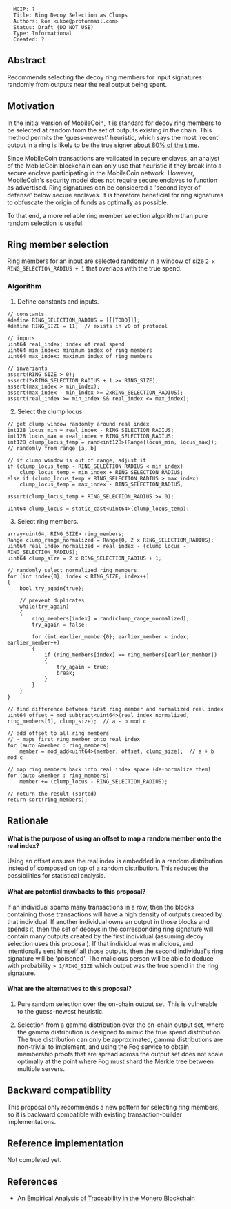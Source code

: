 ```
  MCIP: ?
  Title: Ring Decoy Selection as Clumps
  Authors: koe <ukoe@protonmail.com>
  Status: Draft (DO NOT USE)
  Type: Informational
  Created: ?
```

## Abstract

Recommends selecting the decoy ring members for input signatures randomly from outputs near the real output being spent.



## Motivation

In the initial version of MobileCoin, it is standard for decoy ring members to be selected at random from the set of outputs existing in the chain. This method permits the 'guess-newest' heuristic, which says the most 'recent' output in a ring is likely to be the true signer [about 80\% of the time](http://arxiv.org/abs/1704.04299).

Since MobileCoin transactions are validated in secure enclaves, an analyst of the MobileCoin blockchain can only use that heuristic if they break into a secure enclave participating in the MobileCoin network. However, MobileCoin's security model does not require secure enclaves to function as advertised. Ring signatures can be considered a 'second layer of defense' below secure enclaves. It is therefore beneficial for ring signatures to obfuscate the origin of funds as optimally as possible.

To that end, a more reliable ring member selection algorithm than pure random selection is useful.



## Ring member selection

Ring members for an input are selected randomly in a window of size `2 x RING_SELECTION_RADIUS + 1` that overlaps with the true spend.


### Algorithm

1. Define constants and inputs.

```
// constants
#define RING_SELECTION_RADIUS = [[[TODO]]];
#define RING_SIZE = 11;  // exists in v0 of protocol

// inputs
uint64 real_index: index of real spend
uint64 min_index: minimum index of ring members
uint64 max_index: maximum index of ring members

// invariants
assert(RING_SIZE > 0);
assert(2xRING_SELECTION_RADIUS + 1 >= RING_SIZE);
assert(max_index > min_index);
assert(max_index - min_index >= 2xRING_SELECTION_RADIUS);
assert(real_index >= min_index && real_index <= max_index);
```

2. Select the clump locus.

```
// get clump window randomly around real index
int128 locus_min = real_index - RING_SELECTION_RADIUS;
int128 locus_max = real_index + RING_SELECTION_RADIUS;
int128 clump_locus_temp = rand<int128>(Range{locus_min, locus_max});  // randomly from range [a, b]

// if clump window is out of range, adjust it
if (clump_locus_temp - RING_SELECTION_RADIUS < min_index)
	clump_locus_temp = min_index + RING_SELECTION_RADIUS;
else if (clump_locus_temp + RING_SELECTION_RADIUS > max_index)
	clump_locus_temp = max_index - RING_SELECTION_RADIUS;

assert(clump_locus_temp + RING_SELECTION_RADIUS >= 0);

uint64 clump_locus = static_cast<uint64>(clump_locus_temp);
```

3. Select ring members.

```
array<uint64, RING_SIZE> ring_members;
Range clump_range_normalized = Range{0, 2 x RING_SELECTION_RADIUS};
uint64 real_index_normalized = real_index - (clump_locus - RING_SELECTION_RADIUS);
uint64 clump_size = 2 x RING_SELECTION_RADIUS + 1;

// randomly select normalized ring members
for (int index{0}; index < RING_SIZE; index++)
{
	bool try_again{true};

	// prevent duplicates
	while(try_again)
	{
		ring_members[index] = rand(clump_range_normalized);
		try_again = false;

		for (int earlier_member{0}; earlier_member < index; earlier_member++)
		{
			if (ring_members[index] == ring_members[earlier_member])
			{
				try_again = true;
				break;
			}
		}
	}
}

// find difference between first ring member and normalized real index
uint64 offset = mod_subtract<uint64>(real_index_normalized, ring_members[0], clump_size);  // a - b mod c

// add offset to all ring members
// - maps first ring member onto real index
for (auto &member : ring_members)
	member = mod_add<uint64>(member, offset, clump_size);  // a + b mod c

// map ring members back into real index space (de-normalize them)
for (auto &member : ring_members)
	member += (clump_locus - RING_SELECTION_RADIUS);

// return the result (sorted)
return sort(ring_members);
```



## Rationale

#### What is the purpose of using an offset to map a random member onto the real index?

Using an offset ensures the real index is embedded in a random distribution instead of composed on top of a random distribution. This reduces the possibilities for statistical analysis.

#### What are potential drawbacks to this proposal?

If an individual spams many transactions in a row, then the blocks containing those transactions will have a high density of outputs created by that individual. If another individual owns an output in those blocks and spends it, then the set of decoys in the corresponding ring signature will contain many outputs created by the first individual (assuming decoy selection uses this proposal). If that individual was malicious, and intentionally sent himself all those outputs, then the second individual's ring signature will be 'poisoned'. The malicious person will be able to deduce with probability `> 1/RING_SIZE` which output was the true spend in the ring signature.

#### What are the alternatives to this proposal?

1. Pure random selection over the on-chain output set. This is vulnerable to the guess-newest heuristic.

2. Selection from a gamma distribution over the on-chain output set, where the gamma distribution is designed to mimic the true spend distribution. The true distribution can only be approximated, gamma distributions are non-trivial to implement, and using the Fog service to obtain membership proofs that are spread across the output set does not scale optimally at the point where Fog must shard the Merkle tree between multiple servers.


## Backward compatibility

This proposal only recommends a new pattern for selecting ring members, so it is backward compatible with existing transaction-builder implementations.



## Reference implementation

Not completed yet.



## References

- [An Empirical Analysis of Traceability in the Monero Blockchain](http://arxiv.org/abs/1704.04299)
